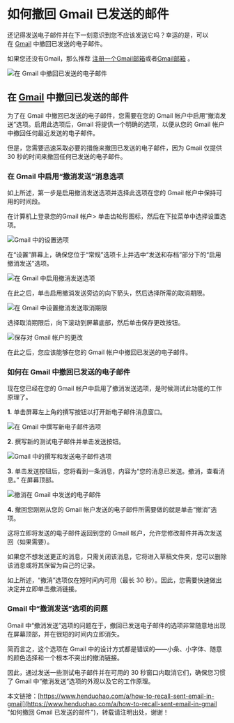 # 如何撤回 Gmail 已发送的邮件
还记得发送电子邮件并在下一刻意识到您不应该发送它吗？幸运的是，可以在 [Gmail](https://www.henduohao.com/tag/gmail "Gmail是Google的免费网络邮件服务，也是世界上用户量最多的邮箱。") 中撤回已发送的电子邮件。

如果您还没有Gmail，那么推荐 [注册一个Gmail邮箱](https://www.henduohao.com/a/register-a-gmail)或者[Gmail邮箱](https://www.henduohao.com/product/1003.html) 。

![在 Gmail 中撤回已发送的电子邮件](https://p3-juejin.byteimg.com/tos-cn-i-k3u1fbpfcp/8f7ebf4a2a07408892e7fdcf8aa29b49~tplv-k3u1fbpfcp-zoom-1.image)

## 在 [Gmail](https://www.henduohao.com/tag/gmail "Gmail是Google的免费网络邮件服务，也是世界上用户量最多的邮箱。") 中撤回已发送的邮件

为了在 Gmail 中撤回已发送的电子邮件，您需要在您的 Gmail 帐户中启用“撤消发送”选项。启用此选项后，Gmail 将提供一个明确的选项，以便从您的 Gmail 帐户中撤回任何最近发送的电子邮件。

但是，您需要迅速采取必要的措施来撤回已发送的电子邮件，因为 Gmail 仅提供 30 秒的时间来撤回任何已发送的电子邮件。

### 在 Gmail 中启用“撤消发送”消息选项

如上所述，第一步是启用撤消发送选项并选择此选项在您的 Gmail 帐户中保持可用的时间段。

在计算机上登录您的Gmail 帐户> 单击齿轮形图标，然后在下拉菜单中选择设置选项。

![Gmail 中的设置选项](https://p3-juejin.byteimg.com/tos-cn-i-k3u1fbpfcp/723a3ba1dbaf418dbc690824d8b01081~tplv-k3u1fbpfcp-zoom-1.image)

在“设置”屏幕上，确保您位于“常规”选项卡上并选中“发送和存档”部分下的“启用撤消发送”选项。

![在 Gmail 中启用撤消发送选项](https://p3-juejin.byteimg.com/tos-cn-i-k3u1fbpfcp/2e4c065abe004091aa37474af7afd9c4~tplv-k3u1fbpfcp-zoom-1.image)

在此之后，单击启用撤消发送旁边的向下箭头，然后选择所需的取消期限。

![在 Gmail 中设置撤消发送取消期限](https://p3-juejin.byteimg.com/tos-cn-i-k3u1fbpfcp/d8e865c0bf77470696767f28f962ef45~tplv-k3u1fbpfcp-zoom-1.image)

选择取消期限后，向下滚动到屏幕底部，然后单击保存更改按钮。

![保存对 Gmail 帐户的更改](https://p3-juejin.byteimg.com/tos-cn-i-k3u1fbpfcp/60d2afbadacd46f08d58ea9bd758674d~tplv-k3u1fbpfcp-zoom-1.image)

在此之后，您应该能够在您的 Gmail 帐户中撤回已发送的电子邮件。

### 如何在 Gmail 中撤回已发送的电子邮件

现在您已经在您的 Gmail 帐户中启用了撤消发送选项，是时候测试此功能的工作原理了。

**1.** 单击屏幕左上角的撰写按钮以打开新电子邮件消息窗口。

![在 Gmail 中撰写新电子邮件选项](https://p3-juejin.byteimg.com/tos-cn-i-k3u1fbpfcp/95d4572753bd412daf20e0c209475969~tplv-k3u1fbpfcp-zoom-1.image)

**2.** 撰写新的测试电子邮件并单击发送按钮。

![Gmail 中的撰写和发送电子邮件选项](https://p3-juejin.byteimg.com/tos-cn-i-k3u1fbpfcp/9f98d11e32c146a89621ab5f7a1674f0~tplv-k3u1fbpfcp-zoom-1.image)

**3.** 单击发送按钮后，您将看到一条消息，内容为“您的消息已发送。撤消，查看消息。” 在屏幕顶部。

![撤消在 Gmail 中发送的电子邮件](https://p3-juejin.byteimg.com/tos-cn-i-k3u1fbpfcp/0862d930c4af4952825c28870fadd6dc~tplv-k3u1fbpfcp-zoom-1.image)

**4.** 撤回您刚刚从您的 Gmail 帐户发送的电子邮件所需要做的就是单击“撤消”选项。

这将立即将发送的电子邮件返回到您的 Gmail 帐户，允许您修改邮件并再次发送回（如果需要）。

如果您不想发送更正的消息，只需关闭该消息，它将进入草稿文件夹，您可以删除该消息或将其保留为自己的记录。

如上所述，“撤消”选项仅在短时间内可用（最长 30 秒）。因此，您需要快速做出决定并立即单击撤消链接。

### Gmail 中“撤消发送”选项的问题

Gmail 中“撤消发送”选项的问题在于，撤回已发送电子邮件的选项非常随意地出现在屏幕顶部，并在很短的时间内立即消失。

简而言之，这个选项在 Gmail 中的设计方式都是错误的——小条、小字体、随意的颜色选择和一个根本不突出的撤消链接。

因此，通过发送一些测试电子邮件并在可用的 30 秒窗口内取消它们，确保您习惯了 Gmail 中“撤消发送”选项的外观以及它的工作原理。

本文链接：[https://www.henduohao.com/a/how-to-recall-sent-email-in-gmail](https://www.henduohao.com/a/how-to-recall-sent-email-in-gmail "如何撤回 Gmail 已发送的邮件")，转载请注明出处，谢谢！